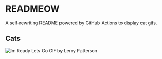 # READMEOW

A self-rewriting README powered by GitHub Actions to display cat gifs.

## Cats

![Im Ready Lets Go GIF by Leroy Patterson](https://media1.giphy.com/media/CjmvTCZf2U3p09Cn0h/200.gif?cid=9acd02dasb7x43es7h96wafwukayl7yujlaugn7avurfq9pr&ep=v1_gifs_search&rid=200.gif&ct=g)
